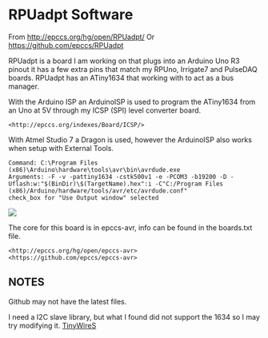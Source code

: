 # RPUadpt Software

From <http://epccs.org/hg/open/RPUadpt/>
Or <https://github.com/epccs/RPUadpt>

RPUadpt is a board I am working on that plugs into an Arduino Uno R3 pinout it has a few extra pins that match my RPUno, Irrigate7 and PulseDAQ boards. RPUadpt has an ATiny1634 that working with to act as a bus manager. 

With the Arduino ISP an ArduinoISP is used to program the ATiny1634 from an Uno at 5V through my ICSP (SPI) level converter board.

    <http://epccs.org/indexes/Board/ICSP/>

With Atmel Studio 7 a Dragon is used, however the ArduinoISP also works when setup with External Tools. 

    Command: C:\Program Files (x86)\Arduino\hardware\tools\avr\bin\avrdude.exe
    Arguments: -F -v -pattiny1634 -cstk500v1 -e -PCOM3 -b19200 -D -Uflash:w:"$(BinDir)\$(TargetName).hex":i -C"C:/Program Files (x86)/Arduino/hardware/tools/avr/etc/avrdude.conf"
    check_box for "Use Output window" selected 

![](https://raw.githubusercontent.com/epccs/RPUadpt/master/14226^1_ICSPwithDragon.jpg)

The core for this board is in epccs-avr, info can be found in the boards.txt file. 

    <http://epccs.org/hg/open/epccs-avr>
    <https://github.com/epccs/epccs-avr>


## NOTES

Github may not have the latest files.
    
I need a I2C slave library, but what I found did not support the 1634 so I 
may try modifying it. [TinyWireS][tinywires]
    
[tinywires]: https://github.com/epccs/TinyWireS/
    
